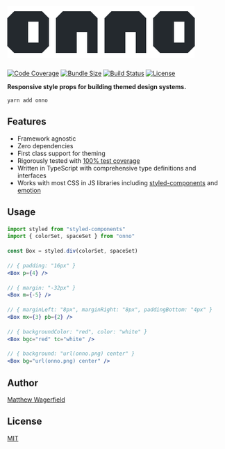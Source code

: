 # ![onno](assets/onno.png)

[![Code Coverage](https://img.shields.io/codecov/c/github/wagerfield/onno.svg?color=4B6&style=flat-square)][codecov]
[![Bundle Size](https://img.shields.io/bundlephobia/minzip/onno.svg?color=4B6&style=flat-square&label=size)][bundlephobia]
[![Build Status](https://img.shields.io/circleci/build/github/wagerfield/onno.svg?color=4B6&style=flat-square)][circleci]
[![License](https://img.shields.io/github/license/wagerfield/onno.svg?color=4B6&style=flat-square)][license]

**Responsive style props for building themed design systems.**

    yarn add onno

## Features

- Framework agnostic
- Zero dependencies
- First class support for theming
- Rigorously tested with [100% test coverage][codecov]
- Written in TypeScript with comprehensive type definitions and interfaces
- Works with most CSS in JS libraries including [styled-components][styled-components] and [emotion][emotion]

## Usage

```jsx
import styled from "styled-components"
import { colorSet, spaceSet } from "onno"

const Box = styled.div(colorSet, spaceSet)

// { padding: "16px" }
<Box p={4} />

// { margin: "-32px" }
<Box m={-5} />

// { marginLeft: "8px", marginRight: "8px", paddingBottom: "4px" }
<Box mx={3} pb={2} />

// { backgroundColor: "red", color: "white" }
<Box bgc="red" tc="white" />

// { background: "url(onno.png) center" }
<Box bg="url(onno.png) center" />
```

## Author

[Matthew Wagerfield][github]

## License

[MIT][license]

[github]: https://github.com/wagerfield
[license]: https://github.com/wagerfield/onno/blob/master/license
[bundlephobia]: https://bundlephobia.com/result?p=onno
[circleci]: https://circleci.com/gh/wagerfield/onno
[codecov]: https://codecov.io/gh/wagerfield/onno
[styled-components]: https://styled-components.com
[styled-system]: https://styled-system.com
[emotion]: https://emotion.sh
